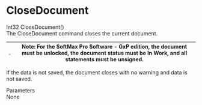 # CloseDocument

Int32 CloseDocument()\
The CloseDocument command closes the current document.

| <img src="../../../../../.gitbook/assets/0 (10) (1).png" alt="" data-size="original"> | Note: For the SoftMax Pro Software - GxP edition, the document must be unlocked, the document status must be In Work, and all statements must be unsigned. |
| ------------------------------------------------------------------------------------- | ---------------------------------------------------------------------------------------------------------------------------------------------------------- |

If the data is not saved, the document closes with no warning and data is not saved.&#x20;

Parameters\
None


